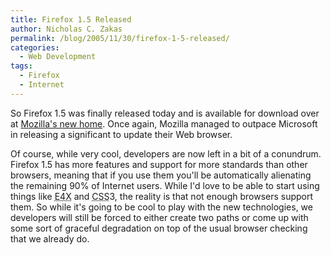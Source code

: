 ```yaml
---
title: Firefox 1.5 Released
author: Nicholas C. Zakas
permalink: /blog/2005/11/30/firefox-1-5-released/
categories:
  - Web Development
tags:
  - Firefox
  - Internet
---
```

So Firefox 1.5 was finally released today and is available for download over at <a title="Mozilla Corporation" rel="external" href="http://www.mozilla.com">Mozilla's new home</a>. Once again, Mozilla managed to outpace Microsoft in releasing a significant to update their Web browser.

Of course, while very cool, developers are now left in a bit of a conundrum. Firefox 1.5 has more features and support for more standards than other browsers, meaning that if you use them you'll be automatically alienating the remaining 90% of Internet users. While I'd love to be able to start using things like <acronym title="ECMAScript for XML">E4X</acronym> and <acronym title="Cascading Style Sheets">CSS</acronym>3, the reality is that not enough browsers support them. So while it's going to be cool to play with the new technologies, we developers will still be forced to either create two paths or come up with some sort of graceful degradation on top of the usual browser checking that we already do.
